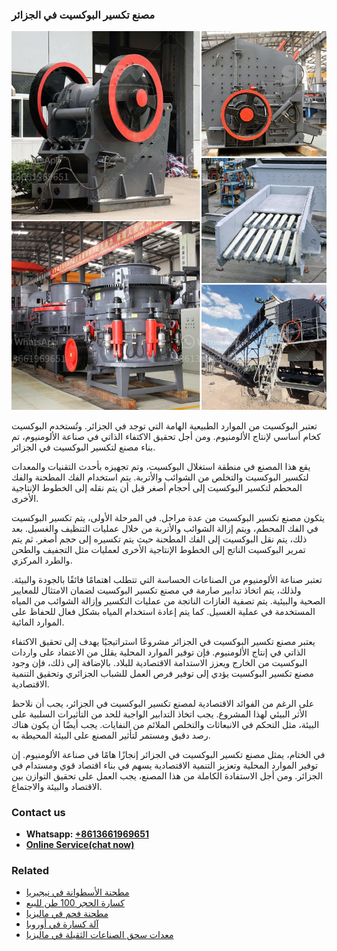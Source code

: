<h3>مصنع تكسير البوكسيت في الجزائر</h3><img src='1701853542.jpg' alt=''><p>تعتبر البوكسيت من الموارد الطبيعية الهامة التي توجد في الجزائر. وتُستخدم البوكسيت كخام أساسي لإنتاج الألومنيوم. ومن أجل تحقيق الاكتفاء الذاتي في صناعة الألومنيوم، تم بناء مصنع لتكسير البوكسيت في الجزائر.</p><p>يقع هذا المصنع في منطقة استغلال البوكسيت، وتم تجهيزه بأحدث التقنيات والمعدات لتكسير البوكسيت والتخلص من الشوائب والأتربة. يتم استخدام الفك المطحنة والفك المحطم لتكسير البوكسيت إلى أحجام أصغر قبل أن يتم نقله إلى الخطوط الإنتاجية الأخرى.</p><p>يتكون مصنع تكسير البوكسيت من عدة مراحل. في المرحلة الأولى، يتم تكسير البوكسيت في الفك المحطم، ويتم إزالة الشوائب والأتربة من خلال عمليات التنظيف والغسيل. بعد ذلك، يتم نقل البوكسيت إلى الفك المطحنة حيث يتم تكسيره إلى حجم أصغر. ثم يتم تمرير البوكسيت الناتج إلى الخطوط الإنتاجية الأخرى لعمليات مثل التجفيف والطحن والطرد المركزي.</p><p>تعتبر صناعة الألومنيوم من الصناعات الحساسة التي تتطلب اهتمامًا فائقًا بالجودة والبيئة. ولذلك، يتم اتخاذ تدابير صارمة في مصنع تكسير البوكسيت لضمان الامتثال للمعايير الصحية والبيئية. يتم تصفية الغازات الناتجة من عمليات التكسير وإزالة الشوائب من المياه المستخدمة في عملية الغسيل. كما يتم إعادة استخدام المياه بشكل فعال للحفاظ على الموارد المائية.</p><p>يعتبر مصنع تكسير البوكسيت في الجزائر مشروعًا استراتيجيًا يهدف إلى تحقيق الاكتفاء الذاتي في إنتاج الألومنيوم. فإن توفير الموارد المحلية يقلل من الاعتماد على واردات البوكسيت من الخارج ويعزز الاستدامة الاقتصادية للبلاد. بالإضافة إلى ذلك، فإن وجود مصنع تكسير البوكسيت يؤدي إلى توفير فرص العمل للشباب الجزائري وتحقيق التنمية الاقتصادية.</p><p>على الرغم من الفوائد الاقتصادية لمصنع تكسير البوكسيت في الجزائر، يجب أن نلاحظ الأثر البيئي لهذا المشروع. يجب اتخاذ التدابير الواجبة للحد من التأثيرات السلبية على البيئة، مثل التحكم في الانبعاثات والتخلص الملائم من النفايات. يجب أيضًا أن يكون هناك رصد دقيق ومستمر لتأثير المصنع على البيئة المحيطة به.</p><p>في الختام، يمثل مصنع تكسير البوكسيت في الجزائر إنجازًا هامًا في صناعة الألومنيوم. إن توفير الموارد المحلية وتعزيز التنمية الاقتصادية يسهم في بناء اقتصاد قوي ومستدام في الجزائر. ومن أجل الاستفادة الكاملة من هذا المصنع، يجب العمل على تحقيق التوازن بين الاقتصاد والبيئة والاجتماع.</p><h3>Contact us</h3><ul><li><strong>Whatsapp:&nbsp;<a href="https://wa.me/8613661969651">+8613661969651</a></strong></li><li><a href="https://swt.shibang-china.com/?git&amp;zhl&amp;مصنع تكسير البوكسيت في الجزائر"><strong>Online Service(chat now)</strong></a></li></ul><h3>Related</h3><ul><li><a href='مطحنة الأسطوانة في نيجيريا.md'>مطحنة الأسطوانة في نيجيريا</a></li><li><a href='كسارة الحجر 100 طن للبيع.md'>كسارة الحجر 100 طن للبيع</a></li><li><a href='مطحنة فحم في ماليزيا.md'>مطحنة فحم في ماليزيا</a></li><li><a href='آلة كسارة في أوروبا.md'>آلة كسارة في أوروبا</a></li><li><a href='معدات سحق الصناعات الثقيلة في ماليزيا.md'>معدات سحق الصناعات الثقيلة في ماليزيا</a></li></ul>
